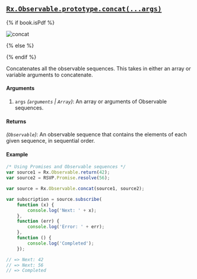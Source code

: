 ## [`Rx.Observable.prototype.concat(...args)`](https://github.com/Reactive-Extensions/RxJS/blob/master/src/core/linq/observable/concatproto.js)

{% if book.isPdf %}

![concat](http://reactivex.io/documentation/operators/images/concat.png)

{% else %}

<rx-marbles key="concat"></rx-marbles>

{% endif %}

Concatenates all the observable sequences.  This takes in either an array or variable arguments to concatenate.

#### Arguments
1. `args` *(`arguments` | `Array`)*: An array or arguments of Observable sequences.

#### Returns
*(`Observable`)*: An observable sequence that contains the elements of each given sequence, in sequential order. 

#### Example

[](http://jsbin.com/coyapo/1/embed?js,console)

```js
/* Using Promises and Observable sequences */
var source1 = Rx.Observable.return(42);
var source2 = RSVP.Promise.resolve(56);

var source = Rx.Observable.concat(source1, source2);

var subscription = source.subscribe(
    function (x) {
        console.log('Next: ' + x);
    },
    function (err) {
        console.log('Error: ' + err);
    },
    function () {
        console.log('Completed');
    });

// => Next: 42
// => Next: 56
// => Completed
```